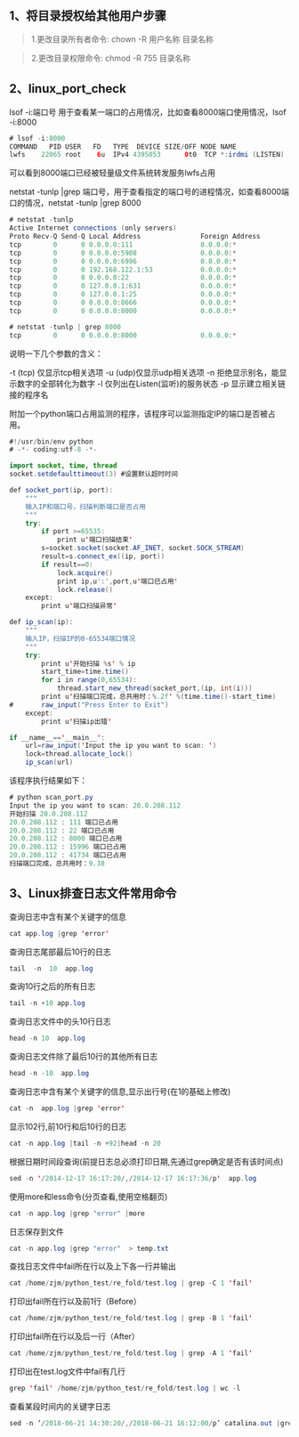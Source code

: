 1、将目录授权给其他用户步骤
------

> 1.更改目录所有者命令:
chown -R 用户名称 目录名称

> 2.更改目录权限命令:
chmod -R 755 目录名称

2、linux_port_check
------

lsof -i:端口号 用于查看某一端口的占用情况，比如查看8000端口使用情况，lsof -i:8000

```java
# lsof -i:8000
COMMAND   PID USER   FD   TYPE  DEVICE SIZE/OFF NODE NAME
lwfs    22065 root    6u  IPv4 4395053      0t0  TCP *:irdmi (LISTEN)
```

可以看到8000端口已经被轻量级文件系统转发服务lwfs占用

netstat -tunlp |grep 端口号，用于查看指定的端口号的进程情况，如查看8000端口的情况，netstat -tunlp |grep 8000

```java
# netstat -tunlp 
Active Internet connections (only servers)
Proto Recv-Q Send-Q Local Address               Foreign Address             State       PID/Program name   
tcp        0      0 0.0.0.0:111                 0.0.0.0:*                   LISTEN      4814/rpcbind        
tcp        0      0 0.0.0.0:5908                0.0.0.0:*                   LISTEN      25492/qemu-kvm      
tcp        0      0 0.0.0.0:6996                0.0.0.0:*                   LISTEN      22065/lwfs          
tcp        0      0 192.168.122.1:53            0.0.0.0:*                   LISTEN      38296/dnsmasq       
tcp        0      0 0.0.0.0:22                  0.0.0.0:*                   LISTEN      5278/sshd           
tcp        0      0 127.0.0.1:631               0.0.0.0:*                   LISTEN      5013/cupsd          
tcp        0      0 127.0.0.1:25                0.0.0.0:*                   LISTEN      5962/master         
tcp        0      0 0.0.0.0:8666                0.0.0.0:*                   LISTEN      44868/lwfs          
tcp        0      0 0.0.0.0:8000                0.0.0.0:*                   LISTEN      22065/lwfs

# netstat -tunlp | grep 8000
tcp        0      0 0.0.0.0:8000                0.0.0.0:*                   LISTEN      22065/lwfs   
```

说明一下几个参数的含义：

-t (tcp) 仅显示tcp相关选项
-u (udp)仅显示udp相关选项
-n 拒绝显示别名，能显示数字的全部转化为数字
-l 仅列出在Listen(监听)的服务状态
-p 显示建立相关链接的程序名

附加一个python端口占用监测的程序，该程序可以监测指定IP的端口是否被占用。

```java
#!/usr/bin/env python
# -*- coding:utf-8 -*-

import socket, time, thread
socket.setdefaulttimeout(3) #设置默认超时时间

def socket_port(ip, port):
    """
    输入IP和端口号，扫描判断端口是否占用
    """
    try:
        if port >=65535:
            print u'端口扫描结束'
        s=socket.socket(socket.AF_INET, socket.SOCK_STREAM)
        result=s.connect_ex((ip, port))
        if result==0:
            lock.acquire()
            print ip,u':',port,u'端口已占用'
            lock.release()
    except:
        print u'端口扫描异常'

def ip_scan(ip):
    """
    输入IP，扫描IP的0-65534端口情况
    """
    try:
        print u'开始扫描 %s' % ip
        start_time=time.time()
        for i in range(0,65534):
            thread.start_new_thread(socket_port,(ip, int(i)))
        print u'扫描端口完成，总共用时：%.2f' %(time.time()-start_time)
#       raw_input("Press Enter to Exit")
    except:
        print u'扫描ip出错'

if __name__=='__main__':
    url=raw_input('Input the ip you want to scan: ')
    lock=thread.allocate_lock()
    ip_scan(url)
```

该程序执行结果如下：

```java
# python scan_port.py
Input the ip you want to scan: 20.0.208.112
开始扫描 20.0.208.112
20.0.208.112 : 111 端口已占用
20.0.208.112 : 22 端口已占用
20.0.208.112 : 8000 端口已占用
20.0.208.112 : 15996 端口已占用
20.0.208.112 : 41734 端口已占用
扫描端口完成，总共用时：9.38
```

3、Linux排查日志文件常用命令
------

查询日志中含有某个关键字的信息

```java
cat app.log |grep 'error'
```
  
查询日志尾部最后10行的日志

```java
tail  -n  10  app.log 
```

查询10行之后的所有日志

```java
tail -n +10 app.log
```
  
查询日志文件中的头10行日志

```java
head -n 10  app.log 
```
 
查询日志文件除了最后10行的其他所有日志

```java
head -n -10  app.log 
```

查询日志中含有某个关键字的信息,显示出行号(在1的基础上修改)

```java
cat -n  app.log |grep 'error'
```
  
显示102行,前10行和后10行的日志

```java
cat -n app.log |tail -n +92|head -n 20
```	
 
根据日期时间段查询(前提日志总必须打印日期,先通过grep确定是否有该时间点)

```java
sed -n '/2014-12-17 16:17:20/,/2014-12-17 16:17:36/p'  app.log
```
  
使用more和less命令(分页查看,使用空格翻页)

```java
cat -n app.log |grep "error" |more
```

日志保存到文件

```java
cat -n app.log |grep "error"  > temp.txt
```
  
查找日志文件中fail所在行以及上下各一行并输出

```java
cat /home/zjm/python_test/re_fold/test.log | grep -C 1 'fail'
```

打印出fail所在行以及前1行（Before）

```java
cat /home/zjm/python_test/re_fold/test.log | grep -B 1 'fail'
```

打印出fail所在行以及后一行（After）

```java
cat /home/zjm/python_test/re_fold/test.log | grep -A 1 'fail'
```

打印出在test.log文件中fail有几行

```java
grep 'fail' /home/zjm/python_test/re_fold/test.log | wc -l
```

查看某段时间内的关键字日志

```java
sed -n ‘/2018-06-21 14:30:20/,/2018-06-21 16:12:00/p’ catalina.out |grep ‘keyword’
```
